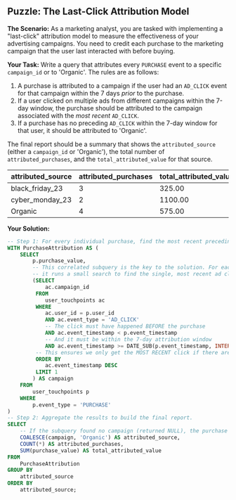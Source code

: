 ## Puzzle: The Last-Click Attribution Model

**The Scenario:** As a marketing analyst, you are tasked with implementing a "last-click" attribution model to measure the effectiveness of your advertising campaigns. You need to credit each purchase to the marketing campaign that the user last interacted with before buying.

**Your Task:** Write a query that attributes every `PURCHASE` event to a specific `campaign_id` or to 'Organic'. The rules are as follows:

1. A purchase is attributed to a campaign if the user had an `AD_CLICK` event for that campaign within the 7 days *prior* to the purchase.
2. If a user clicked on multiple ads from different campaigns within the 7-day window, the purchase should be attributed to the campaign associated with the *most recent* `AD_CLICK`.
3. If a purchase has no preceding `AD_CLICK` within the 7-day window for that user, it should be attributed to 'Organic'.

The final report should be a summary that shows the `attributed_source` (either a `campaign_id` or 'Organic'), the total number of `attributed_purchases`, and the `total_attributed_value` for that source.

| attributed_source | attributed_purchases | total_attributed_value |
| ----------------- | -------------------- | ---------------------- |
| black_friday_23   | 3                    | 325.00                 |
| cyber_monday_23   | 2                    | 1100.00                |
| Organic           | 4                    | 575.00                 |


**Your Solution:**

```sql
-- Step 1: For every individual purchase, find the most recent preceding ad click within the 7-day window.
WITH PurchaseAttribution AS (
    SELECT
        p.purchase_value,
        -- This correlated subquery is the key to the solution. For each purchase (p),
        -- it runs a small search to find the single, most recent ad click that meets the criteria.
        (SELECT
            ac.campaign_id
         FROM
            user_touchpoints ac
         WHERE
            ac.user_id = p.user_id
            AND ac.event_type = 'AD_CLICK'
            -- The click must have happened BEFORE the purchase
            AND ac.event_timestamp < p.event_timestamp
            -- And it must be within the 7-day attribution window
            AND ac.event_timestamp >= DATE_SUB(p.event_timestamp, INTERVAL 7 DAY)
         -- This ensures we only get the MOST RECENT click if there are multiple
         ORDER BY
            ac.event_timestamp DESC
         LIMIT 1
        ) AS campaign
    FROM
        user_touchpoints p
    WHERE
        p.event_type = 'PURCHASE'
)
-- Step 2: Aggregate the results to build the final report.
SELECT
    -- If the subquery found no campaign (returned NULL), the purchase is 'Organic'.
    COALESCE(campaign, 'Organic') AS attributed_source,
    COUNT(*) AS attributed_purchases,
    SUM(purchase_value) AS total_attributed_value
FROM
    PurchaseAttribution
GROUP BY
    attributed_source
ORDER BY
    attributed_source;
```

